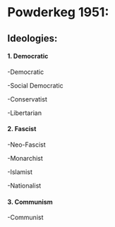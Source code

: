 # Powderkeg 1951:

## Ideologies:

#### 1. Democratic

-Democratic

-Social Democratic

-Conservatist

-Libertarian


#### 2. Fascist
-Neo-Fascist

-Monarchist

-Islamist

-Nationalist


#### 3. Communism

-Communist


